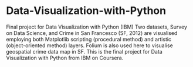 # Data-Visualization-with-Python

Final project for Data Visualization with Python (IBM)
Two datasets, Survey on Data Science, and Crime in San Francesco (SF, 2012) are visualised employing both Matplotlib 
scripting (procedural method) and artistic (object-oriented method) layers. 
Folium is also used here to visualise geospatial crime data map in SF. This is the final project for Data Visualization 
with Python from IBM on Coursera.
